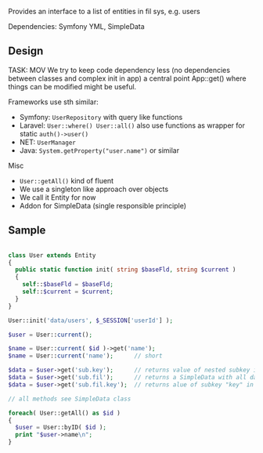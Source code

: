 
Provides an interface to a list of entities in fil sys, e.g. users

Dependencies: Symfony YML, SimpleData


Design
----------------------------------------------------------

TASK: MOV We try to keep code dependency less (no dependencies between classes and complex init in app) a central point App::get() where things can be modified might be useful.

Frameworks use sth similar:

- Symfony: `UserRepository` with query like functions
- Laravel: `User::where() User::all()`
           also use functions as wrapper for static `auth()->user()`
- NET:     `UserManager`
- Java:    `System.getProperty("user.name")` or similar

Misc

- `User::getAll()` kind of fluent
- We use a singleton like approach over objects
- We call it Entity for now
- Addon for SimpleData (single responsible principle)


Sample
----------------------------------------------------------

```php

class User extends Entity
{
  public static function init( string $baseFld, string $current )
  {
    self::$baseFld = $baseFld;
    self::$current = $current;
  }
}

User::init('data/users', $_SESSION['userId'] );

$user = User::current();

$name = User::current( $id )->get('name');
$name = User::current('name');      // short

$data = $user->get('sub.key');      // returns value of nested subkey in data/users/USER/-this.yml
$data = $user->get('sub.fil');      // returns a SimpleData with all data from data/users/USER/sub/fil.yml
$data = $user->get('sub.fil.key');  // returns alue of subkey "key" in data/users/USER/sub/fil.yml

// all methods see SimpleData class

foreach( User::getAll() as $id )
{
  $user = User::byID( $id );
  print "$user->name\n";
}
```
